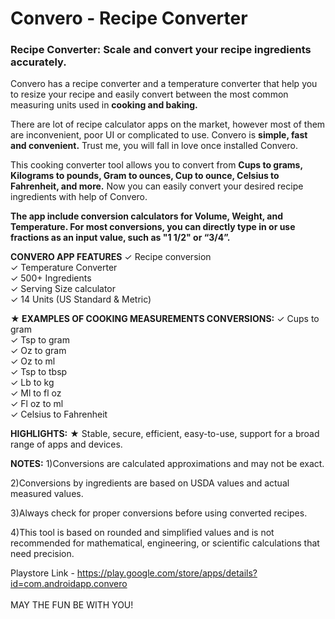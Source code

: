 <h1>Convero - Recipe Converter</h1>
<h3>Recipe Converter: Scale and convert your recipe ingredients accurately.</h3>
  
<p>Convero has a recipe converter and a temperature converter that help you to resize your recipe and easily convert between the most common measuring units used in <b>cooking and baking.</b>

There are lot of recipe calculator apps on the market, however most of them are inconvenient, poor UI or complicated to use. Convero is <b>simple, fast and convenient.</b> Trust me, you will fall in love once installed Convero.

This cooking converter tool allows you to convert from <b>Cups to grams, Kilograms to pounds,
Gram to ounces, Cup to ounce, Celsius to Fahrenheit, and more.</b> Now you can easily convert your desired recipe ingredients with help of Convero.

<b>The app include conversion calculators for Volume, Weight, and Temperature. For most conversions, you can directly type in or use fractions as an input value, such as "1 1/2" or “3/4”.</b>

<b>CONVERO APP FEATURES</b>
✓ Recipe conversion</br>
✓ Temperature Converter</br>
✓ 500+ Ingredients</br>
✓ Serving Size calculator</br>
✓ 14 Units (US Standard & Metric)

<b>★ EXAMPLES OF COOKING MEASUREMENTS CONVERSIONS:</b>
✓ Cups to gram</br>
✓ Tsp to gram</br>
✓ Oz to gram</br>
✓ Oz to ml</br>
✓ Tsp to tbsp</br>
✓ Lb to kg</br>
✓ Ml to fl oz</br>
✓ Fl oz to ml</br>
✓ Celsius to Fahrenheit

<b>HIGHLIGHTS:</b>
★ Stable, secure, efficient, easy-to-use, support for a broad range of apps and devices.

<b>NOTES:</b>
1)Conversions are calculated approximations and may not be exact.

2)Conversions by ingredients are based on USDA values and actual measured values.

3)Always check for proper conversions before using converted recipes.

4)This tool is based on rounded and simplified values and is not recommended for mathematical, engineering, or scientific calculations that need precision.

Playstore Link - <a>https://play.google.com/store/apps/details?id=com.androidapp.convero</a></br></br>
MAY THE FUN BE WITH YOU!</p>  

